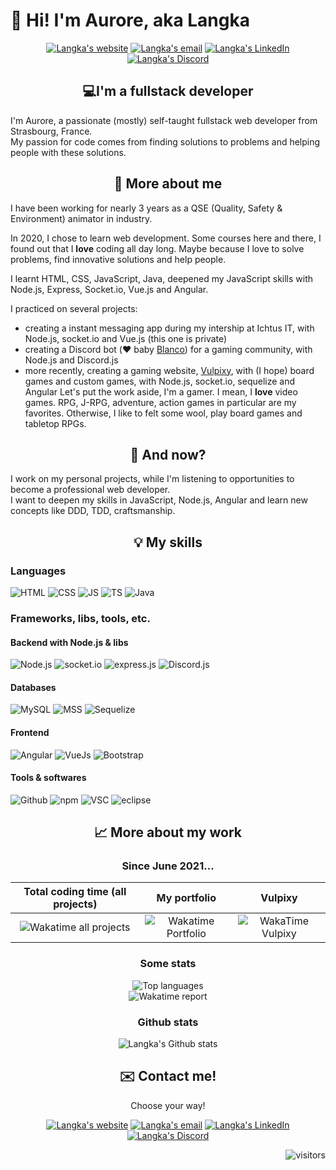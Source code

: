 # 👋 Hi! I'm Aurore, aka Langka
<p align="center">
  <a href="https://langkaws.github.io/"><img src="http://img.shields.io/badge/Webiste_(FR)-langkaws.github.io-4285F4?style=flat&logo=Google-Chrome&logoColor=4285F4&labelColor=FFFFFF&link=https://langkaws.github.io/" alt="Langka's website" /></a>
  <a href="mailto:langkaws@outlook.com"><img src="http://img.shields.io/badge/Email-langkaws@outlook.com-005FF9?style=flat&logo=Mail.Ru&logoColor=005FF9&labelColor=FFFFFF" alt="Langka's email" /></a>
  <a href="https://www.linkedin.com/in/aurore-weingartner/"><img src="https://img.shields.io/badge/LinkedIn-Aurore-0A66C2?style=flat&logo=LinkedIn&logoColor=0A66C2&labelColor=FFFFFF&link=https://www.linkedin.com/in/aurore-weingartner/" alt="Langka's LinkedIn" /></a>
  <a href="#"><img src="https://img.shields.io/badge/Discord-Arkia%235145-5865F2?style=flat&logo=Discord&labelColor=FFFFFF" alt="Langka's Discord" /></a>
</p>


<h2 align="center">💻I'm a fullstack developer</h2>

I'm Aurore, a passionate (mostly) self-taught fullstack web developer from Strasbourg, France.<br />
My passion for code comes from finding solutions to problems and helping people with these solutions.

<h2 align="center">🔎 More about me</h2>
I have been working for nearly 3 years as a QSE (Quality, Safety & Environment) animator in industry.<br />

In 2020, I chose to learn web development. Some courses here and there, I found out that I **love** coding all day long. Maybe because I love to solve problems, find innovative solutions and help people.<br />

I learnt HTML, CSS, JavaScript, Java, deepened my JavaScript skills with Node.js, Express, Socket.io, Vue.js and Angular.<br />

I practiced on several projects:
- creating a instant messaging app during my intership at Ichtus IT, with Node.js, socket.io and Vue.js (this one is private)
- creating a Discord bot (:heart: baby [Blanco](https://github.com/LangkaWS/Blanco)) for a gaming community, with Node.js and Discord.js
- more recently, creating a gaming website, [Vulpixy](https://github.com/LangkaWS/Vulpixy), with (I hope) board games and custom games, with Node.js, socket.io, sequelize and Angular
Let's put the work aside, I'm a gamer. I mean, I **love** video games. RPG, J-RPG, adventure, action games in particular are my favorites. Otherwise, I like to felt some wool, play board games and tabletop RPGs.

<h2 align="center">📅 And now?</h2>
I work on my personal projects, while I'm listening to opportunities to become a professional web developer.<br />
I want to deepen my skills in JavaScript, Node.js, Angular and learn new concepts like DDD, TDD, craftsmanship.

<h2 align="center">💡 My skills</h2>

### Languages
![HTML](https://img.shields.io/badge/-HTML-242424?style=flat&logo=HTML5)
![CSS](https://img.shields.io/badge/-CSS-242424?style=flat&logo=CSS3&logoColor=1572B6)
![JS](https://img.shields.io/badge/-JavaScript-242424?style=flat&logo=JavaScript)
![TS](https://img.shields.io/badge/-TypeScript-242424?style=flat&logo=TypeScript)
![Java](https://img.shields.io/badge/-Java-242424?style=flat&logo=Java&logoColor=007396)

### Frameworks, libs, tools, etc.

#### Backend with Node.js & libs
![Node.js](https://img.shields.io/badge/-Node.js-242424?style=flat&logo=Node.js)
![socket.io](https://img.shields.io/badge/-Socket.io-242424?style=flat&logo=Socket.io)
![express.js](https://img.shields.io/badge/-ExpressJS-242424?style=flat&logo=Express)
![Discord.js](https://img.shields.io/badge/-Discord.js-242424?style=flat&logo=Discord)

#### Databases
![MySQL](https://img.shields.io/badge/-MySQL-242424?style=flat&logo=MySQL)
![MSS](https://img.shields.io/badge/-Microsoft_SQL_Server-242424?style=flat&logo=Microsoft-SQL-Server&logoColor=CC2927)
![Sequelize](https://img.shields.io/badge/-Sequelize-242424?style=flat&logo=Sequelize)

#### Frontend
![Angular](https://img.shields.io/badge/-Angular-242424?style=flat&logo=Angular&logoColor=DD0031)
![VueJs](https://img.shields.io/badge/-Vue.js-242424?style=flat&logo=Vue.js)
![Bootstrap](https://img.shields.io/badge/-Bootstrap-242424?style=flat&logo=Bootstrap)

#### Tools & softwares
![Github](https://img.shields.io/badge/-GitHub-242424?style=flat&logo=GitHub)
![npm](https://img.shields.io/badge/-npm-242424?style=flat&logo=npm)
![VSC](https://img.shields.io/badge/-Visual_Studio_Code-242424?style=flat&logo=Visual-Studio-Code&logoColor=007ACC)
![eclipse](https://img.shields.io/badge/-Eclipse-242424?style=flat&logo=Eclipse-IDE&logoColor=2C2255)

<h2 align="center">📈 More about my work</h2>

<h3 align="center">Since June 2021...</h3>
<table align="center">
  <thead>
    <th>Total coding time (all projects)</th>
    <th>My portfolio</th>
    <th>Vulpixy</th>
  </thead>
  <tbody>
    <tr>
      <td align="center"><img src="https://wakatime.com/badge/user/4860c7a9-f666-4d89-a061-9738948744f2.svg" alt="Wakatime all projects" /></td>
      <td align="center"><img src="https://wakatime.com/badge/user/4860c7a9-f666-4d89-a061-9738948744f2/project/d32d7fe6-6a31-42ab-b534-598df0f160e5.svg" alt="Wakatime Portfolio" /></td>
      <td align="center"><img src="https://wakatime.com/badge/user/4860c7a9-f666-4d89-a061-9738948744f2/project/011768eb-acbb-4664-90c4-2fb9da10bc48.svg" alt="WakaTime Vulpixy" />
</td>
    </tr>
  </tobdy>
</table>

<h3 align="center">Some stats</h3>
<div align="center">
  <img src="https://github-readme-stats.vercel.app/api/top-langs/?username=langkaws&theme=darcula" alt="Top languages" /><br />
  <img src="https://github-readme-stats.vercel.app/api/wakatime?username=LangkaWs&theme=darcula&custom_title=On%20the%20last%207%20days..." alt="Wakatime report" align="top" />
</div>
  
<h3 align="center">Github stats</h3>
<div align="center">
  <img src="https://github-readme-stats.vercel.app/api?username=langkaws&count_private=true&show_icons=true&theme=darcula" alt="Langka's Github stats" />
</div>

<h2 align="center">✉️ Contact me!</h2>
<p align="center">Choose your way!</p>
<p align="center">
  <a href="https://langkaws.github.io/"><img src="http://img.shields.io/badge/Webiste_(FR)-langkaws.github.io-4285F4?style=flat&logo=Google-Chrome&logoColor=4285F4&labelColor=FFFFFF&link=https://langkaws.github.io/" alt="Langka's website" /></a>
  <a href="mailto:langkaws@outlook.com"><img src="http://img.shields.io/badge/Email-langkaws@outlook.com-005FF9?style=flat&logo=Mail.Ru&logoColor=005FF9&labelColor=FFFFFF" alt="Langka's email" /></a>
  <a href="https://www.linkedin.com/in/aurore-weingartner/"><img src="https://img.shields.io/badge/LinkedIn-Aurore-0A66C2?style=flat&logo=LinkedIn&logoColor=0A66C2&labelColor=FFFFFF&link=https://www.linkedin.com/in/aurore-weingartner/" alt="Langka's LinkedIn" /></a>
  <a href="#"><img src="https://img.shields.io/badge/Discord-Arkia%235145-5865F2?style=flat&logo=Discord&labelColor=FFFFFF" alt="Langka's Discord" /></a>
</p>

<div align="right">
  <img src="https://visitor-badge.glitch.me/badge?page_id=langkaws.langkaws" alt="visitors" />
</div>
